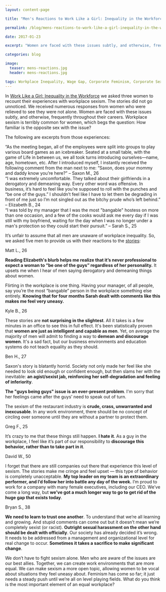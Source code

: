 ```yaml
---
layout: content-page

title: "Men's Reactions to Work Like a Girl: Inequality in the Workforce"

permalink: /blog/mens-reactions-to-work-like-a-girl-inequality-in-the-workforce/

date: 2017-01-23

excerpt: "Women are faced with these issues subtly, and otherwise, frequently throughout their careers. Workplace sexism is terribly common for women, which begs the question: How familiar is the opposite sex with the issue?"

categories: blog

image:
  teaser: mens-reactions.jpg
  header: mens-reactions.jpg

tags: Workplace Inequality, Wage Gap, Corporate Feminism, Corporate Sexism
---
```


In [Work Like a Girl: Inequality in the Workforce](/blog/work-like-a-girl-inequality-in-the-workforce/) we asked three women to recount their experiences with workplace sexism. The stories did not go unnoticed. We received numerous responses from women who were relieved to see they were not alone. Women are faced with these issues subtly, and otherwise, frequently throughout their careers. Workplace sexism is terribly common for women, which begs the question: How familiar is the opposite sex with the issue?

The following are excerpts from those experiences:

<div class="row">
  <div class="col-sm-4">
    “As the meeting began, all of the employees were split into groups to play various board games as an icebreaker. Seated at a small table, with the game of Life in between us, we all took turns introducing ourselves—name, age, hometown, etc. After I introduced myself, I instantly received the following comment from the man next to me: “Saxon, does your mommy and daddy know you’re here?”
    – Saxon M., 26
  </div>
  <div class="col-sm-4">
    “I was extremely uncomfortable. They talked about their girlfriends in a derogatory and demeaning way. Every other word was offensive. In business, it’s hard to feel like you’re supposed to roll with the punches and “be one of the guys.” I shouldn’t feel like I have to let them be degrading in front of me just so I’m not singled out as the bitchy prude who’s left behind.”
    – Elizabeth B., 24
  </div>
  <div class="col-sm-4">
    “I was told by my manager that I was the most "bangable" hostess on more than one occasion, and a few of the cooks would ask me every day if I was still with my boyfriend, waiting for the day when I was no longer under a man's protection so they could start their pursuit.”
    – Sarah S., 25
  </div>
</div>

It’s unfair to assume that all men are unaware of workplace inequality. So, we asked five men to provide us with their reactions to the [stories](/blog/work-like-a-girl-inequality-in-the-workforce/):

<p class="indent">Matt L., 26</p>

<p class="indent"><strong>Reading Elizabeth's blurb helps me realize that it’s never professional to expect a woman to “be one of the guys” regardless of her personality.</strong> It upsets me when I hear of men saying derogatory and demeaning things about women.</p>

<p class="indent">Flirting in the workplace is one thing. Having your manager, of all people, say you’re the most “bangable” person in the workplace something else entirely. <strong>Knowing that for four months Sarah dealt with comments like this makes me feel very uneasy.</strong></p>

<p class="indent">Kyle B., 26</p>

<p class="indent">These stories are <strong>not surprising in the slightest</strong>. All it takes is a few minutes in an office to see this in full effect. It's been statistically proven that <strong>women are just as intelligent and capable as men</strong>. Yet, on average the majority of men will admit to finding a way to <strong>demean and discourage women</strong>. It's a sad fact, but our business environments and education systems do not teach equality as they should.</p>

<p class="indent">Ben H., 27</p>

<p class="indent">Saxon's story is blatantly horrid. Society not only made her feel like she needed to look old enough or confident enough, but then slams her with the inevitable: <strong>an agist/sexist jab, reinforcing her self-degradation and feeling of inferiority</strong>.</p>

<p class="indent"><strong>The "guys being guys" issue is an ever-present problem</strong>. I'm sorry that her feelings came after the guys’ need to speak out of turn.</p>

<p class="indent">The sexism of the restaurant industry is <strong>crude, crass, unwarranted and inexcusable</strong>. In any work environment, there should be no concept of circling over someone until they are without a partner to protect them.</p>

<p class="indent">Greg F., 25</p>

<p class="indent">It’s crazy to me that these things still happen. <strong>I hate it</strong>. As a guy in the workplace, I feel like it’s part of our responsibility to <strong>discourage this behavior, rather than to take part in it</strong>.</p>

<p class="indent">David W., 50</p>

<p class="indent">I forget that there are still companies out there that experience this level of sexism. The stories make me cringe and feel upset — this type of behavior is completely unacceptable. <strong>My top leader on my team is an extraordinary performer, and I’d follow her into battle any day of the week.</strong> I’m proud to work for a company with many female executives, including our CEO. We’ve come a long way, but <strong> we’ve got a much longer way to go to get rid of the huge gap that exists today</strong>.<p>

<p class="indent">Bryan S., 38</p>

<p class="indent"><strong>We need to learn to trust one another</strong>. To understand that we’re all learning and growing. And stupid comments can come out but it doesn’t mean we’re completely sexist (or racist). <strong>Outright sexual harassment on the other hand should be dealt with officially</strong>. Our society has already decided it’s wrong. It needs to be addressed from a management and organizational level for real change to occur. <strong>Sometimes it takes a sacrifice to make significant change</strong>.</p>

We don’t have to fight sexism alone. Men who are aware of the issues are our best allies. Together, we can create work environments that are more equal. We can make sexism a more open topic, allowing women to be vocal about situations they feel uneasy about. Feminism has come so far; it just needs a steady push until we’re all on level playing fields. What do you think is the most important element of an equal workplace?